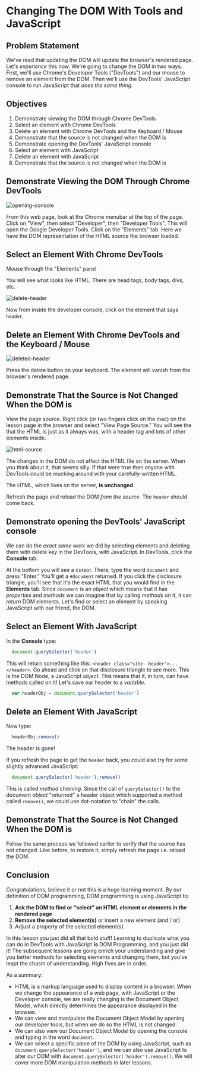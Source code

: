 # Changing The DOM With Tools and JavaScript

## Problem Statement

We've read that updating the DOM will update the browser's rendered page. Let's
_experience_ this now. We're going to change the DOM in two ways. First, we'll
use Chrome's Developer Tools ("DevTools") and our mouse to remove an element
from the DOM. Then we'll use the DevTools' JavaScript console to run JavaScript
that _does the same thing_.

## Objectives

1. Demonstrate viewing the DOM through Chrome DevTools
2. Select an element with Chrome DevTools
3. Delete an element with Chrome DevTools and the Keyboard / Mouse
4. Demonstrate that the source is not changed when the DOM is
5. Demonstrate opening the DevTools' JavaScript console
5. Select an element with JavaScript
6. Delete an element with JavaScript
7. Demonstrate that the source is not changed when the DOM is

## Demonstrate Viewing the DOM Through Chrome DevTools

![opening-console](https://s3.amazonaws.com/learn-verified/opening-console.gif)

From this web page, look at the Chrome menubar at the top of the page. Click
on "View", then select "Developer", then "Developer Tools". This will open the
Google Developer Tools. Click on the "Elements" tab. Here we have the DOM
representation of the HTML source the browser loaded.

## Select an Element With Chrome DevTools

Mouse through the "Elements" panel

You will see what looks like HTML.  There are head tags, body tags, divs, etc.

![delete-header](http://web-dev-readme-photos.s3.amazonaws.com/js/header-click.png)

Now from inside the developer console, click on the element that says `header`,

## Delete an Element With Chrome DevTools and the Keyboard / Mouse

![deleted-header](http://web-dev-readme-photos.s3.amazonaws.com/js/deleted-header.png)

Press the delete button on your keyboard. The element will vanish from the
browser's rendered page.

## Demonstrate That the Source is Not Changed When the DOM is

View the page source. Right click (or two fingers click on the mac) on the
lesson page in the browser and select "View Page Source." You will see the that
the HTML is just as it always was, with a header tag and lots of other elements
inside.

![html-source](https://s3.amazonaws.com/learn-verified/html-javascript-lesson.png)

The changes in the DOM do not affect the HTML file on the server. When you
think about it, that seems silly. If that were true then anyone with DevTools
could be mucking around with your carefully-written HTML.

The HTML, which lives on the server, **is unchanged**.

Refresh the page and reload the DOM _from the source_. The `header` should come
back.

## Demonstrate opening the DevTools' JavaScript console

We can do the _exact same_ work we did by selecting elements and deleting them
with delete key in the DevTools, with JavaScript. In DevTools, click the
**Console** tab.

At the bottom you will see a cursor. There, type the word `document` and press
"Enter." You'll get a `#document` returned. If you click the disclosure
triangle, you'll see that it's the exact HTML that you would find in the
**Elements** tab. Since `document` is an _object_ which means that it has
_properties_ and _methods_ we can imagine that by calling _methods_ on it, it
can _return_ DOM elements. Let's find or select an element by speaking
JavaScript with our friend, the DOM.

## Select an Element With JavaScript

In the **Console** type:

```javascript
  document.querySelector('header')
```

This will return something like this: `<header class="site-
header">...</header>`. Go ahead and click on that disclosure triangle to see
more. This is the DOM Node, a JavaScript _object_. This means that it, in turn,
can have methods called on it! Let's save our header to a _variable_.

```javascript
  var headerObj = document.querySelector('header')
```

## Delete an Element With JavaScript

Now type:

```javascript
  headerObj.remove()
```

The header is gone! 

If you refresh the page to get the `header` back, you could also try for some
slightly advanced JavaScript:

```javascript
  document.querySelector('header').remove()
```

This is called _method chaining_. Since the call of `querySelector()` to the
document _object_ "returned" a header object which supported a method called
`remove()`, we could use dot-notation to "chain" the calls.

## Demonstrate That the Source is Not Changed When the DOM is

Follow the same process we followed earlier to verify that the source has not
changed. Like before, to restore it, simply refresh the page i.e. reload the
DOM.

## Conclusion

Congratulations, believe it or not this is a huge learning moment. By our
definition of DOM programming, DOM programming is using JavaScript to:

1. **Ask the DOM to find or "select" an HTML element or elements in the rendered page**
2. **Remove the selected element(s)** or insert a new element (and / or)
3. Adjust a property of the selected element(s)


In this lesson you just did all that bold stuff! Learning to duplicate what you
can do in DevTools with JavaScript **is** DOM Programming, and you just did it!
The subsequent lessons are going enrich your understanding and give you better
_methods_ for selecting elements and changing them, but you've leapt the chasm
of understanding. High fives are in order.

As a summary:

* HTML is a markup language used to display content in a browser. When we
  change the appearance of a web page, with JavaScript or the Developer
  console, we are really changing is the Document Object Model, which directly
  determines the appearance displayed in the browser.
* We can view and manipulate the Document Object Model by opening our developer
  tools, but when we do so the HTML is not changed.
* We can also view our Document Object Model by opening the console and typing
  in the word `document`.
* We can select a specific piece of the DOM by using JavaScript, such as
  `document.querySelector('header')`, and we can also use JavaScript to alter
  our DOM with `document.querySelector('header').remove()`. We will cover more
  DOM manipulation methods in later lessons.
